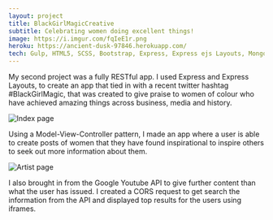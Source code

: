 ```yaml
---
layout: project
title: BlackGirlMagicCreative
subtitle: Celebrating women doing excellent things!
image: https://i.imgur.com/fqIeE1r.png
heroku: https://ancient-dusk-97846.herokuapp.com/
tech: Gulp, HTML5, SCSS, Bootstrap, Express, Express ejs Layouts, Mongoose, Morgan, Multer, Request-Primse, bluebird, Body-Parser, AWS-SDK, Express-Flash, Express-Session, Method-Override, Goose Youtube API
---
```


My second project was a fully RESTful app. I used Express and Express Layouts, to create an app that tied in with a recent twitter hashtag #BlackGirlMagic, that was created to give praise to women of colour who have achieved amazing things across business, media and history.

![Index page](http://i.imgur.com/l85szkx.png "Index page")

Using a Model-View-Controller pattern, I made an app where a user is able to create posts of women that they have found inspirational to inspire others to seek out more information about them.

![Artist page](http://i.imgur.com/cqimyOA.png "Artist page")

I also brought in from the Google Youtube API to give further content than what the user has issued. I created a CORS request to get search the information from the API and displayed top results for the users using iframes.
